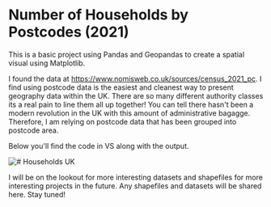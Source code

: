 # Number of Households by Postcodes (2021)

This is a basic project using Pandas and Geopandas to create a spatial visual using Matplotlib.

I found the data at https://www.nomisweb.co.uk/sources/census_2021_pc. I find using postcode data is the easiest and cleanest way to present geography data within the UK. There are so many different authority classes its a real pain to line them all up together!
You can tell there hasn't been a modern revolution in the UK with this amount of administrative bagagge. Therefore, I am relying on postcode data that has been grouped into postcode area.

Below you'll find the code in VS along with the output.

![# Households UK](https://github.com/ZMBG50/Geojson/assets/128370305/54f2e2c8-b6e3-444a-9ce0-6a1a381927c5)


I will be on the lookout for more interesting datasets and shapefiles for more interesting projects in the future. Any shapefiles and datasets will be shared here. Stay tuned!
